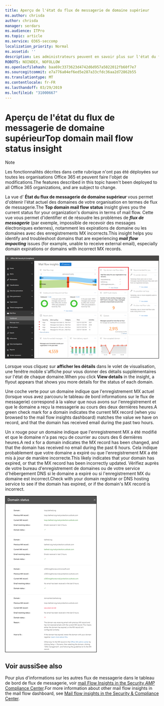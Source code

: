 ```yaml
---
title: Aperçu de l'état du flux de messagerie de domaine supérieur
ms.author: chrisda
author: chrisda
manager: serdars
ms.audience: ITPro
ms.topic: article
ms.service: O365-seccomp
localization_priority: Normal
ms.assetid: ''
description: Les administrateurs peuvent en savoir plus sur l'état du flux de messagerie du domaine le plus approfondi dans le tableau de bord de flux de messagerie dans le centre de sécurité & Compliance Center.
ROBOTS: NOINDEX, NOFOLLOW
ms.openlocfilehash: baa69c3373623d4742d6d957a5022012fb60f7e7
ms.sourcegitcommit: e7a776a04ef6ed5e287a33cfdc36aa2d72862b55
ms.translationtype: MT
ms.contentlocale: fr-FR
ms.lasthandoff: 03/29/2019
ms.locfileid: "31000667"
---
```

# <a name="top-domain-mail-flow-status-insight"></a><span data-ttu-id="63ef4-103">Aperçu de l'état du flux de messagerie de domaine supérieur</span><span class="sxs-lookup"><span data-stu-id="63ef4-103">Top domain mail flow status insight</span></span>

> [!NOTE]
> <span data-ttu-id="63ef4-104">Les fonctionnalités décrites dans cette rubrique n'ont pas été déployées sur toutes les organisations Office 365 et peuvent faire l'objet de modifications.</span><span class="sxs-lookup"><span data-stu-id="63ef4-104">The features described in this topic haven't been deployed to all Office 365 organizations, and are subject to change.</span></span>

<span data-ttu-id="63ef4-105">La vue d' **État du flux de messagerie de domaine supérieur** vous permet d'obtenir l'état actuel des domaines de votre organisation en termes de flux de messagerie.</span><span class="sxs-lookup"><span data-stu-id="63ef4-105">The **Top domain mail flow status** insight gives you the current status for your organization's domains in terms of mail flow.</span></span> <span data-ttu-id="63ef4-106">Cette vue vous permet d'identifier et de résoudre les problèmes de ***flux de messagerie*** (par exemple, impossible de recevoir des messages électroniques externes), notamment les expirations de domaine ou les domaines avec des enregistrements MX incorrects.</span><span class="sxs-lookup"><span data-stu-id="63ef4-106">This insight helps you identify and troubleshoot domains that are experiencing ***mail flow impacting*** issues (for example, unable to receive external email), especially domain expirations or domains with incorrect MX records.</span></span>

![Vue d'État du flux de domaine supérieur dans le tableau de bord de flux de messagerie dans le centre de sécurité & Compliance Center](media/domain-mail-flow-status-selected.png)

<span data-ttu-id="63ef4-108">Lorsque vous cliquez sur **afficher les détails** dans le volet de visualisation, une fenêtre mobile s'affiche pour vous donner des détails supplémentaires sur l'état de chaque domaine.</span><span class="sxs-lookup"><span data-stu-id="63ef4-108">When you click **View details** in the insight, a flyout appears that shows you more details for the status of each domain.</span></span>

<span data-ttu-id="63ef4-109">Une coche verte pour un domaine indique que l'enregistrement MX actuel (lorsque vous avez parcouru le tableau de bord informations sur le flux de messagerie) correspond à la valeur que nous avons sur l'enregistrement et que le domaine a reçu la messagerie au cours des deux dernières heures.</span><span class="sxs-lookup"><span data-stu-id="63ef4-109">A green check mark for a domain indicates the current MX record (when you browsed to the mail flow insights dashboard) matches the value we have on record, and that the domain has received email during the past two hours.</span></span>

<span data-ttu-id="63ef4-110">Un x rouge pour un domaine indique que l'enregistrement MX a été modifié et que le domaine n'a pas reçu de courrier au cours des 6 dernières heures.</span><span class="sxs-lookup"><span data-stu-id="63ef4-110">A red x for a domain indicates the MX record has been changed, and that the domain has received no email during the past 6 hours.</span></span> <span data-ttu-id="63ef4-111">Cela indique probablement que votre domaine a expiré ou que l'enregistrement MX a été mis à jour de manière incorrecte.</span><span class="sxs-lookup"><span data-stu-id="63ef4-111">This likely indicates that your domain has expired, or that the MX record has been incorrectly updated.</span></span> <span data-ttu-id="63ef4-112">Vérifiez auprès de votre bureau d'enregistrement de domaines ou de votre service d'hébergement DNS si le domaine a expiré ou si l'enregistrement MX du domaine est incorrect.</span><span class="sxs-lookup"><span data-stu-id="63ef4-112">Check with your domain registrar or DNS hosting service to see if the domain has expired, or if the domain's MX record is incorrect.</span></span>

![La fenêtre mobile détails dans la vue d'État du flux de domaine supérieur](media/domain-mail-flow-status-flyout.png)

## <a name="see-also"></a><span data-ttu-id="63ef4-114">Voir aussi</span><span class="sxs-lookup"><span data-stu-id="63ef4-114">See also</span></span>

<span data-ttu-id="63ef4-115">Pour plus d'informations sur les autres flux de messagerie dans le tableau de bord de flux de messagerie, voir [mail Flow Insights in the Security _AMP_ Compliance Center](mail-flow-insights-v2.md).</span><span class="sxs-lookup"><span data-stu-id="63ef4-115">For more information about other mail flow insights in the mail flow dashboard, see [Mail flow insights in the Security & Compliance Center](mail-flow-insights-v2.md).</span></span>
